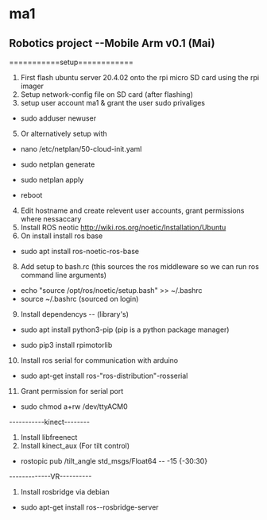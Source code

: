 # ma1
## Robotics project --Mobile Arm v0.1 (Mai)

===========setup============

1. First flash ubuntu server 20.4.02 onto the rpi micro SD card using the rpi imager
2. Setup network-config file on SD card (after flashing)
3. setup user account ma1 & grant the user sudo privaliges

- sudo adduser newuser

5. Or alternatively setup with

- nano /etc/netplan/50-cloud-init.yaml

- sudo netplan generate
- sudo netplan apply
- reboot
  
4. Edit hostname and create relevent user accounts, grant permissions where nessaccary
5. Install ROS neotic http://wiki.ros.org/noetic/Installation/Ubuntu
6. On install install ros base

- sudo apt install ros-noetic-ros-base

8. Add setup to bash.rc (this sources the ros middleware so we can run ros command line arguments)

- echo "source /opt/ros/noetic/setup.bash" >> ~/.bashrc
- source ~/.bashrc (sourced on login)

9. Install dependencys -- (library's)

- sudo apt install python3-pip (pip is a python package manager)

- sudo pip3 install rpimotorlib

10. Install ros serial for communication with arduino 

- sudo apt-get install ros-"ros-distribution"-rosserial

11. Grant permission for serial port

- sudo chmod a+rw /dev/ttyACM0

-----------kinect--------

1. Install libfreenect
2. Install kinect_aux (For tilt control)

- rostopic pub /tilt_angle std_msgs/Float64 -- -15 {-30:30}

-------------VR----------

1. Install rosbridge via debian

- sudo apt-get install ros-<rosdistro>-rosbridge-server

